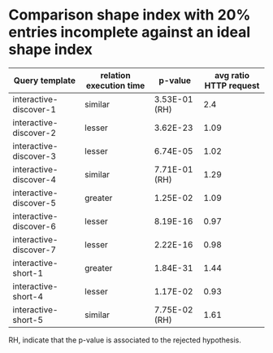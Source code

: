     
# Comparison shape index with 20% entries incomplete against an ideal shape index
    
| Query template         | relation execution time   | p-value       |   avg ratio HTTP request |
|------------------------|---------------------------|---------------|--------------------------|
| interactive-discover-1 | similar                   | 3.53E-01 (RH) |                     2.4  |
| interactive-discover-2 | lesser                    | 3.62E-23      |                     1.09 |
| interactive-discover-3 | lesser                    | 6.74E-05      |                     1.02 |
| interactive-discover-4 | similar                   | 7.71E-01 (RH) |                     1.29 |
| interactive-discover-5 | greater                   | 1.25E-02      |                     1.09 |
| interactive-discover-6 | lesser                    | 8.19E-16      |                     0.97 |
| interactive-discover-7 | lesser                    | 2.22E-16      |                     0.98 |
| interactive-short-1    | greater                   | 1.84E-31      |                     1.44 |
| interactive-short-4    | lesser                    | 1.17E-02      |                     0.93 |
| interactive-short-5    | similar                   | 7.75E-02 (RH) |                     1.61 |

RH, indicate that the p-value is associated to the rejected hypothesis.
